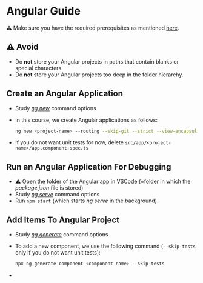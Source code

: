 # Angular Guide

⚠️ Make sure you have the required prerequisites as mentioned [here](0005-Preparation.md).

## ⚠️ Avoid

* Do **not** store your Angular projects in paths that contain blanks or special characters.
* Do **not** store your Angular projects too deep in the folder hierarchy.

## Create an Angular Application

* Study [*ng new*](https://angular.io/cli/new) command options
* In this course, we create Angular applications as follows:

    ```bash
    ng new <project-name> --routing --skip-git --strict --view-encapsulation ShadowDom --style css
    ```

* If you do not want unit tests for now, delete `src/app/<project-name>/app.component.spec.ts`

## Run an Angular Application For Debugging

* ⚠️ Open the folder of the Angular app in VSCode (=folder in which the *package.json* file is stored)
* Study [*ng serve*](https://angular.io/cli/serve) command options
* Run `npm start` (which starts *ng serve* in the background)

## Add Items To Angular Project

* Study [*ng generate*](https://angular.io/cli/generate) command options
* To add a new component, we use the following command (`--skip-tests` only if you do not want unit tests):

    ```bash
    npx ng generate component <component-name> --skip-tests
    ```

* 